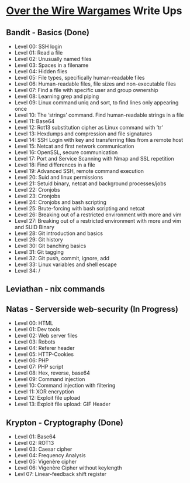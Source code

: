 # [Over the Wire Wargames](https://overthewire.org/wargames/) Write Ups

## Bandit - Basics (Done)

- Level 00: SSH login
- Level 01: Read a file
- Level 02: Unusually named files
- Level 03: Spaces in a filename
- Level 04: Hidden files
- Level 05: File types, specifically human-readable files
- Level 06: Human-readable files, file sizes and non-executable files
- Level 07: Find a file with specific user and group ownership
- Level 08: Learning grep and piping
- Level 09: Linux command uniq and sort, to find lines only appearing once
- Level 10: The ‘strings’ command. Find human-readable strings in a file
- Level 11: Base64
- Level 12: Rot13 substitution cipher as Linux command with ’tr’
- Level 13: Hexdumps and compression and file signatures
- Level 14: SSH Login with key and transferring files from a remote host
- Level 15: Netcat and first network communication
- Level 16: OpenSSL, secure communication
- Level 17: Port and Service Scanning with Nmap and SSL repetition
- Level 18: Find differences in a file
- Level 19: Advanced SSH, remote command execution
- Level 20: Suid and linux permissions
- Level 21: Setuid binary, netcat and background processes/jobs
- Level 22: Cronjobs
- Level 23: Cronjobs
- Level 24: Cronjobs and bash scripting
- Level 25: Brute-forcing with bash scripting and netcat
- Level 26: Breaking out of a restricted environment with more and vim
- Level 27: Breaking out of a restricted environment with more and vim and SUID Binary
- Level 28: Git introduction and basics
- Level 29: Git history
- Level 30: Git banching basics
- Level 31: Git tagging
- Level 32: Git push, commit, ignore, add
- Level 33: Linux variables and shell escape
- Level 34: /

## Leviathan - nix commands

## Natas - Serverside web-security (In Progress)

- Level 00: HTML
- Level 01: Dev tools
- Level 02: Web server files
- Level 03: Robots
- Level 04: Referer header
- Level 05: HTTP-Cookies
- Level 06: PHP
- Level 07: PHP script
- Level 08: Hex, reverse, base64
- Level 09: Command injection
- Level 10: Command injection with filtering
- Level 11: XOR encryption
- Level 12: Exploit file upload
- Level 13: Exploit file upload: GIF Header

## Krypton - Cryptography (Done)

- Level 01: Base64
- Level 02: ROT13
- Level 03: Caesar cipher
- Level 04: Frequency Analysis
- Level 05: Vigenère cipher
- Level 06: Vigenère Cipher without keylength
- Levl 07: Linear-feedback shift register
